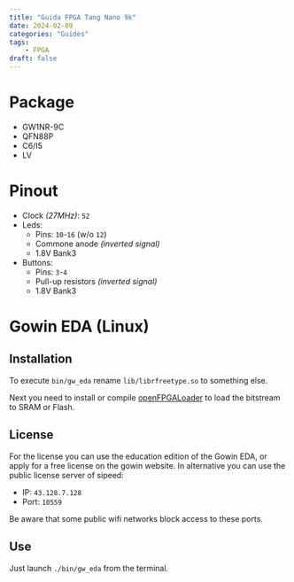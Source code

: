 ```yaml
---
title: "Guida FPGA Tang Nano 9k"
date: 2024-02-09
categories: "Guides"
tags:
    - FPGA
draft: false
---
```


# Package

- GW1NR-9C
- QFN88P
- C6/I5
- LV

# Pinout

- Clock *(27MHz)*: `52`
- Leds:
  - Pins: `10`-`16` (w/o `12`)
  - Commone anode *(inverted signal)*
  - 1.8V Bank3
- Buttons:
  - Pins: `3`-`4`
  - Pull-up resistors *(inverted signal)*
  - 1.8V Bank3

# Gowin EDA (Linux)

## Installation

To execute `bin/gw_eda` rename `lib/librfreetype.so` to something else.

Next you need to install or compile [openFPGALoader](https://trabucayre.github.io/openFPGALoader/guide/install.html) to load the bitstream to SRAM or Flash.

## License

For the license you can use the education edition of the Gowin EDA, or apply for a free license on the gowin website.
In alternative you can use the public license server of sipeed:

- IP: `43.128.7.128`
- Port: `10559`

Be aware that some public wifi networks block access to these ports.

## Use

Just launch `./bin/gw_eda` from the terminal.
